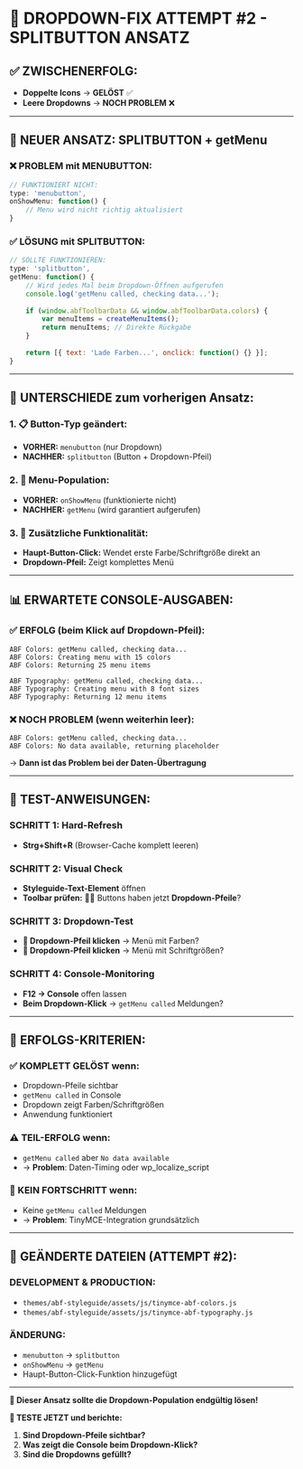 # 🔄 **DROPDOWN-FIX ATTEMPT #2 - SPLITBUTTON ANSATZ**

## ✅ **ZWISCHENERFOLG:**
- **Doppelte Icons** → **GELÖST** ✅
- **Leere Dropdowns** → **NOCH PROBLEM** ❌

---

## 🔧 **NEUER ANSATZ: SPLITBUTTON + getMenu**

### **❌ PROBLEM mit MENUBUTTON:**
```javascript
// FUNKTIONIERT NICHT:
type: 'menubutton',
onShowMenu: function() {
    // Menu wird nicht richtig aktualisiert
}
```

### **✅ LÖSUNG mit SPLITBUTTON:**
```javascript
// SOLLTE FUNKTIONIEREN:
type: 'splitbutton',
getMenu: function() {
    // Wird jedes Mal beim Dropdown-Öffnen aufgerufen
    console.log('getMenu called, checking data...');
    
    if (window.abfToolbarData && window.abfToolbarData.colors) {
        var menuItems = createMenuItems();
        return menuItems; // Direkte Rückgabe
    }
    
    return [{ text: 'Lade Farben...', onclick: function() {} }];
}
```

---

## 🎯 **UNTERSCHIEDE zum vorherigen Ansatz:**

### **1. 📋 Button-Typ geändert:**
- **VORHER:** `menubutton` (nur Dropdown)
- **NACHHER:** `splitbutton` (Button + Dropdown-Pfeil)

### **2. 🔄 Menu-Population:**
- **VORHER:** `onShowMenu` (funktionierte nicht)
- **NACHHER:** `getMenu` (wird garantiert aufgerufen)

### **3. 🎨 Zusätzliche Funktionalität:**
- **Haupt-Button-Click:** Wendet erste Farbe/Schriftgröße direkt an
- **Dropdown-Pfeil:** Zeigt komplettes Menü

---

## 📊 **ERWARTETE CONSOLE-AUSGABEN:**

### **✅ ERFOLG (beim Klick auf Dropdown-Pfeil):**
```
ABF Colors: getMenu called, checking data...
ABF Colors: Creating menu with 15 colors
ABF Colors: Returning 25 menu items

ABF Typography: getMenu called, checking data...  
ABF Typography: Creating menu with 8 font sizes
ABF Typography: Returning 12 menu items
```

### **❌ NOCH PROBLEM (wenn weiterhin leer):**
```
ABF Colors: getMenu called, checking data...
ABF Colors: No data available, returning placeholder
```
→ **Dann ist das Problem bei der Daten-Übertragung**

---

## 🧪 **TEST-ANWEISUNGEN:**

### **SCHRITT 1: Hard-Refresh**
- **Strg+Shift+R** (Browser-Cache komplett leeren)

### **SCHRITT 2: Visual Check**
- **Styleguide-Text-Element** öffnen
- **Toolbar prüfen:** 🎨📝 Buttons haben jetzt **Dropdown-Pfeile**?

### **SCHRITT 3: Dropdown-Test**
- **🎨 Dropdown-Pfeil klicken** → Menü mit Farben?
- **📝 Dropdown-Pfeil klicken** → Menü mit Schriftgrößen?

### **SCHRITT 4: Console-Monitoring**
- **F12 → Console** offen lassen
- **Beim Dropdown-Klick** → `getMenu called` Meldungen?

---

## 🎯 **ERFOLGS-KRITERIEN:**

### **✅ KOMPLETT GELÖST wenn:**
- Dropdown-Pfeile sichtbar
- `getMenu called` in Console
- Dropdown zeigt Farben/Schriftgrößen
- Anwendung funktioniert

### **⚠️ TEIL-ERFOLG wenn:**
- `getMenu called` aber `No data available`
- → **Problem**: Daten-Timing oder wp_localize_script

### **🚨 KEIN FORTSCHRITT wenn:**
- Keine `getMenu called` Meldungen
- → **Problem**: TinyMCE-Integration grundsätzlich

---

## 📁 **GEÄNDERTE DATEIEN (ATTEMPT #2):**

### **DEVELOPMENT & PRODUCTION:**
- `themes/abf-styleguide/assets/js/tinymce-abf-colors.js`
- `themes/abf-styleguide/assets/js/tinymce-abf-typography.js`

### **ÄNDERUNG:**
- `menubutton` → `splitbutton`
- `onShowMenu` → `getMenu`
- Haupt-Button-Click-Funktion hinzugefügt

---

**🤞 Dieser Ansatz sollte die Dropdown-Population endgültig lösen!**

**📣 TESTE JETZT und berichte:**
1. **Sind Dropdown-Pfeile sichtbar?**
2. **Was zeigt die Console beim Dropdown-Klick?**
3. **Sind die Dropdowns gefüllt?** 